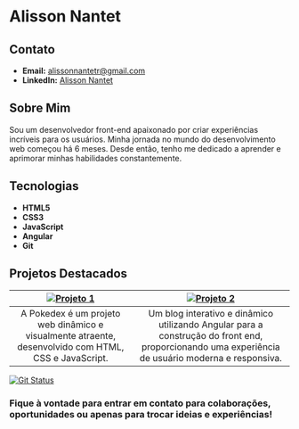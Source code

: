 # Alisson Nantet

## Contato

- **Email:** alissonnantetr@gmail.com
- **LinkedIn:** [Alisson Nantet](https://www.linkedin.com/in/alissonnantetr)
<!-- - **Twitter:** [@SeuTwitter](https://twitter.com/seutwitter) -->

## Sobre Mim

Sou um desenvolvedor front-end apaixonado por criar experiências incríveis para os usuários. Minha jornada no mundo do desenvolvimento web começou há 6 meses. Desde então, tenho me dedicado a aprender e aprimorar minhas habilidades constantemente.

## Tecnologias

- **HTML5**
- **CSS3**
- **JavaScript**
- **Angular**
- **Git**

## Projetos Destacados

|[![Projeto 1](https://github-readme-stats.vercel.app/api/pin/?username=AlissonNantet&repo=pokedex&theme=goldenrod)](https://github.com/AlissonNantet/Pokedex) | [![Projeto 2](https://github-readme-stats.vercel.app/api/pin/?username=AlissonNantet&repo=angular-blog-animal&theme=goldenrod)](https://github.com/AlissonNantet/angular-blog-animal) |
|:-:|:-:|
| A Pokedex é um projeto web dinâmico e visualmente atraente, desenvolvido com HTML, CSS e JavaScript. | Um blog interativo e dinâmico utilizando Angular para a construção do front end, proporcionando uma experiência de usuário moderna e responsiva. |

<!-- ## Contribuições -->

<!-- - [![Contribuição 1](https://github-readme-stats.vercel.app/api/pin/?username=seuusername&repo=contribuicao-1&theme=goldenrod)](link para a contribuição)
- [![Contribuição 2](https://github-readme-stats.vercel.app/api/pin/?username=seuusername&repo=contribuicao-2&theme=goldenrod)](link para a contribuição) -->

[![Git Status](https://github-readme-stats.vercel.app/api?username=AlissonNantet&show_icons=true&theme=goldenrod)](https://github.com/AlissonNantet)

<!-- ## Outros Interesses -->

<!-- Além do desenvolvimento web, tenho interesse em [outros interesses relacionados ou não ao desenvolvimento]. -->

### Fique à vontade para entrar em contato para colaborações, oportunidades ou apenas para trocar ideias e experiências!
